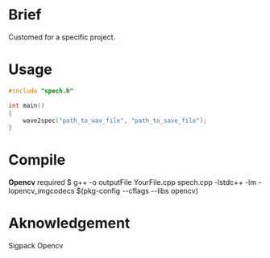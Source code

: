 # Brief
Customed for a specific project.

# Usage
```cpp
#include "spech.h"

int main()
{
    wave2spec("path_to_wav_file", "path_to_save_file");
}
```

# Compile
**Opencv** required
$ g++ -o outputFile YourFile.cpp spech.cpp -lstdc++ -lm -lopencv_imgcodecs $(pkg-config --cflags --libs opencv)

# Aknowledgement
Sigpack
Opencv
